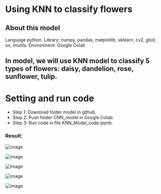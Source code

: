# Using KNN to classify flowers
## About this model
Language python.
Library: numpy, pandas, matplotlib, sklearn, cv2, glod, os, imutils.
Environment: Google Colab

## In model, we will use KNN model to classify 5 types of flowers: daisy, dandelion, rose, sunflower, tulip.

# Setting and run code
+ Step 1: Download folder model in github.
+ Step 2: Push folder CNN_model in Google Colab.
+ Step 3: Run code in file KNN_Model_code.ipynb.

### Result:

![image](https://github.com/datt46999/using-KNN-to-classify-flowers/assets/125117718/9b6dbbdf-b84c-4f81-9c96-aea28febd685)

![image](https://github.com/datt46999/using-KNN-to-classify-flowers/assets/125117718/687b9e1b-04c9-41cb-9fab-9c927eb315ba)

![image](https://github.com/datt46999/using-KNN-to-classify-flowers/assets/125117718/c15a472e-eba5-4fd2-983b-bf659cd7ce51)

![image](https://github.com/datt46999/using-KNN-to-classify-flowers/assets/125117718/35fd8982-9c75-4130-b1ba-09aca3ff294d)


![image](https://github.com/datt46999/using-KNN-to-classify-flowers/assets/125117718/7fe8c817-624b-4f33-a728-09d3305f9e28)
